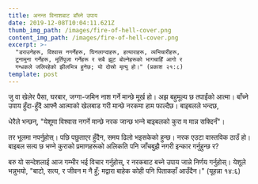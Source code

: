 ```yaml
---
title: अनन्त विनाशबाट बाँच्ने उपाय
date: 2019-12-08T10:04:11.621Z
thumb_img_path: /images/fire-of-hell-cover.png
content_img_path: /images/fire-of-hell-cover.png
excerpt: >-
  "डराउनेहरू, विश्वास नगर्नेहरू, घिनलाग्दाहरू, हत्याराहरू, व्यभिचारीहरू,
  टुनामुना गर्नेहरू, मूर्तिपूजा गर्नेहरू र सबै झूट बोल्नेहरूको भागचाहिँ आगो र
  गन्धकले जलिरहेको झीलभित्र हुनेछ; यो दोस्रो मृत्यु हो।" (प्रकाश २१:८)
template: post
---
```

जु वा खेलेर पैसा, घरबार, जग्गा-जमिन नाश गर्ने मान्छे मूर्ख हो। अझ बहुमूल्य छ तपाईंको आत्मा। बाँच्ने उपाय हुँदा-हुँदै आफ्नै आत्माको खेलबाड गरी मान्छे नरकमा हाम फाल्दैछ। बाइबलले भन्दछ,

धेरैले भन्छन्, "येशूमा विश्वास नगर्ने मान्छे नरक जान्छ भन्‍ने बाइबलको कुरा म मान्न सक्दिनँ"।



तर भूलमा नपर्नुहोस्। पछि पछुताएर हुँदैन, समय ढिलो भइसकेको हुन्छ। नरक एउटा वास्तविक ठाउँ हो। बाइबल सत्य छ भण्ने कुराको प्रमाणहरूको अलिकति पनि जाँचबुझै नगरी इन्कार गर्नुहुन्छ र?



बरु यो सन्देशलाई आज गम्भीर भई विचार गर्नुहोस्, र नरकबाट बच्ने उपाय जान्ने निर्णय गर्नुहोस्। येशूले भन्नुभयो, "बाटो, सत्य, र जीवन म नै हुँ; मद्वारा बाहेक कोही पनि पिताकहाँ आउँदैन।" (यूहन्ना १४:६)
